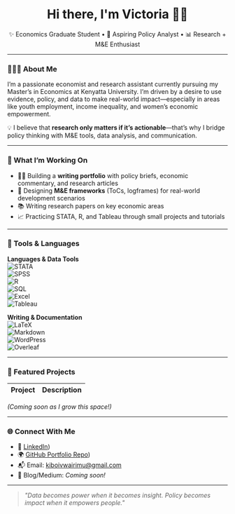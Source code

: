 <h1 align="center">Hi there, I'm Victoria 👋🏾</h1>
<p align="center">
✨ Economics Graduate Student • 💼 Aspiring Policy Analyst • 📊 Research + M&E Enthusiast
</p>

---

### 👩🏾‍💻 About Me

I’m a passionate economist and research assistant currently pursuing my Master’s in Economics at Kenyatta University. I’m driven by a desire to use evidence, policy, and data to make real-world impact—especially in areas like youth employment, income inequality, and women’s economic empowerment.

💡 I believe that **research only matters if it’s actionable**—that’s why I bridge policy thinking with M&E tools, data analysis, and communication.

---

### 🔎 What I’m Working On

- ✍🏾 Building a **writing portfolio** with policy briefs, economic commentary, and research articles  
- 🧪 Designing **M&E frameworks** (ToCs, logframes) for real-world development scenarios  
- 📚 Writing research papers on key economic areas  
- 📈 Practicing STATA, R, and Tableau through small projects and tutorials

---

### 🧰 Tools & Languages

**Languages & Data Tools**  
![STATA](https://img.shields.io/badge/STATA-Econometrics-blue?style=flat-square)  
![SPSS](https://img.shields.io/badge/SPSS-Statistics-blueviolet?style=flat-square)  
![R](https://img.shields.io/badge/R-Data_Analysis-lightgrey?logo=r&style=flat-square)  
![SQL](https://img.shields.io/badge/SQL-Beginner-yellow?style=flat-square)  
![Excel](https://img.shields.io/badge/Excel-Data_Cleanup-brightgreen?style=flat-square)  
![Tableau](https://img.shields.io/badge/Tableau-Visualization-orange?style=flat-square)

**Writing & Documentation**  
![LaTeX](https://img.shields.io/badge/LaTeX-Academic_Writing-0097A7?style=flat-square)  
![Markdown](https://img.shields.io/badge/Markdown-Documentation-000000?style=flat-square)  
![WordPress](https://img.shields.io/badge/WordPress-Blogs-informational?style=flat-square)  
![Overleaf](https://img.shields.io/badge/Overleaf-Reports-brightgreen?style=flat-square)

---

### 📂 Featured Projects

| Project | Description |
|--------|-------------|


_(Coming soon as I grow this space!)_

---

### 🌐 Connect With Me

- 💼 [LinkedIn](https://www.linkedin.com/in/victoria-kiboi/))  
- 🌍 [GitHub Portfolio Repo](https://github.com/VictoriaLynn74/Data-and-Research-Analysis-Portfolio/tree/main))  
- 📬 Email: kiboivwairimu@gmail.com  
- 📝 Blog/Medium: _Coming soon!_

---

> *"Data becomes power when it becomes insight. Policy becomes impact when it empowers people."*  

